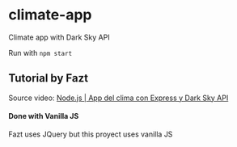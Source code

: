 # climate-app
Climate app with Dark Sky API

Run with ```npm start```

## Tutorial by Fazt
Source video: [Node.js | App del clima con Express y Dark Sky API](https://www.youtube.com/watch?v=JvniI1zYnQ4&t=851s)

#### Done with Vanilla JS
Fazt uses JQuery but this proyect uses vanilla JS

